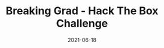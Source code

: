 ---
layout: single
title: '<span class="hackthebox">Breaking Grad - Hack The Box Challenge</span>'
excerpt: "Breaking Grad is a web challenge where you will have to exploit a prototype pollution vulnerability and get a rce."
date: 2021-06-18
header:
  teaser: /assets/images/htb-writeup-breaking-grad/icon.png
  teaser_home_page: true
  icon: /assets/images/hackthebox.webp
categories:
  - hackthebox
  - challenge
tags:  
  - web
  - scripting
  - nodejs
  - prototype-pollution
  - rce
toc: true
toc_label: "Content"
toc_sticky: true
show_time: false
layout: encrypted/breaking-grad
permalink: "/htb-writeup-breaking-grad/"
show_time: false
---